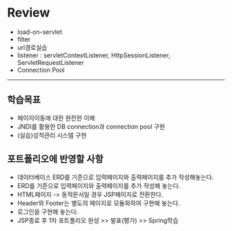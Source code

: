 # Review
- load-on-servlet
- filter
- url경로실습
- listener : servletContextListener, HttpSessionListener, ServletRequestListener
- Connection Pool


-----------------------------------------------------

## 학습목표
- 페이지이동에 대한 완전한 이해
- JNDI를 활용한 DB connection과 connection pool 구현
- (실습)성적관리 시스템 구현

## 포트폴리오에 반영할 사항
- 데이터베이스 ERD를 기준으로 입력페이지와 출력페이지를 추가 작성해놓는다.
- ERD를 기준으로 입력페이지와 출력페이지를 추가 작성해 놓는다.
- HTML페이지 -> 동적문서일 경우 JSP페이지로 전환한다.
- Header와 Footer는 별도의 페이지로 모듈화하여 구현해 놓는다.
- 로그인을 구현해 놓는다.
- JSP종료 후 1차 포트폴리오 완성 >> 발표(평가) >> Spring학습
